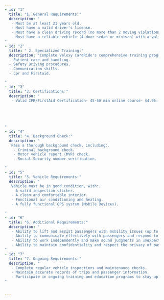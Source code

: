 ```yaml
---
- id: "1"
  title: "1. General Requirements:"
  description: "
   - Must be at least 21 years old.
   - Must have a valid driver's license.
   - Must have a clean driving record (no more than 2 moving violations in the past 3 years).
   - Must have a reliable vehicle (4-door sedan or minivan) with a valid registration and insurance.
"
- id: "2"
  title: " 2. Specialized Training:"
  description: "Complete Veloxy CareRide's comprehensive training program, which includes:.
  - Patient care and handling.
  - Safety Driving procedures.
  - Communication skills.
  - Cpr and Firstaid.

"
- id: "3"
  title: "3. Certifications:"
  description: "
   - Valid CPR/FirstAid Certification- 45-60 min online course- $4.95: https://www.valuecpr.com/courses/cpr-and-aed-and-first-aid-certification-2024-free/ Upload pdf certificate once completed (Within 30 days of driving)
   
   



"
- id: "4"
  title: "4. Background Check:"
  description: "
   Pass a thorough background check, including:.
    - Criminal background check.
    - Motor vehicle report (MVR) check.
    - Social Security number verification.

"
- id: "5"
  title: "5. Vehicle Requirements:"
  description: "
   Vehicle must be in good condition, with:.
   - A valid inspection sticker.
   - A clean and comfortable interior.
   - Functional air conditioning and heating.
   - A fully functional GPS system (Mobile Devices).

"
- id: "6"
  title: "6. Additional Requirements:"
  description: "
   - Ability to lift and assist passengers with mobility issues (up to 50 pounds).
   - Ability to communicate effectively with passengers and respond to their needs.
   - Ability to work independently and make sound judgments in unexpected situations.
   - Ability to maintain confidentiality and respect the privacy of passengers.
"
- id: "7"
  title: "7. Ongoing Requirements:"
  description: "
   - Complete regular vehicle inspections and maintenance checks.
   - Maintain accurate records of trips and passenger information.
   - Participate in ongoing training and education programs to stay up-to-date on industry best practices and changes in patient care.
"


---
```

